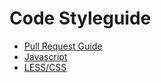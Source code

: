 Code Styleguide
==========

* [Pull Request Guide](pull-requests)
* [Javascript](javascript)
* [LESS/CSS](css)

